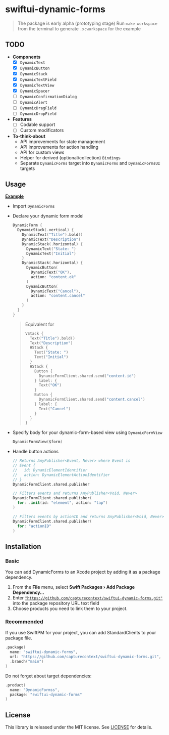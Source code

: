# swiftui-dynamic-forms

> The package is early alpha (prototyping stage)
> Run `make workspace` from the terminal to generate `.xcworkspace` for the example



## TODO

- **Components**
  - [x] `DynamicText`
  - [x] `DynamicButton`
  - [x] `DynamicStack`
  - [x] `DynamicTextField`
  - [x] `DynamicTextView`
  - [x] `DynamicSpacer`
  - [ ] `DynamicConfirmationDialog`
  - [ ] `DynamicAlert`
  - [ ] `DynamicDragField`
  - [ ] `DynamicDropField`
- **Features**
  - [ ] Codable support
  - [ ] Custom modificators
- **To-think-about**
  - API improvements for state management
  - API improvements for action handling
  - API for custom views
  - Helper for derived (optional/collection) `Binding`s
  - Separate `DynamicForms` target into `DynamicForms` and `DynamicFormsUI` targets



## Usage

[**Example**](Example/Shared/ContentView.swift)

- Import `DynamicForms`

- Declare your dynamic form model

  ```swift
  DynamicForm {
    DynamicStack(.vertical) {
      DynamicText("Title").bold()
      DynamicText("Description")
      DynamicStack(.horizontal) {
        DynamicText("State: ")
        DynamicText("Initial")
      }
      DynamicStack(.horizontal) {
        DynamicButton(
          DynamicText("OK"),
          action: "content.ok"
        )
        DynamicButton(
          DynamicText("Cancel"),
          action: "content.cancel"
        )
      }
    }
  }
  ```

  > Equivalent for
  >
  > ```swift
  > VStack {
  >   Text("Title").bold()
  >   Text("Description")
  >   HStack {
  >     Text("State: ")
  >     Text("Initial")
  >   }
  >   HStack {
  >     Button { 
  >       DynamicFormClient.shared.send("content.id")
  >     } label: {
  >       Text("OK")
  >     }
  >     Button { 
  >       DynamicFormClient.shared.send("content.cancel")
  >     } label: {
  >       Text("Cancel")
  >     }
  >   }
  > }
  > ```

- Specify body for your dynamic-form-based view using `DynamicFormView`

  ```swift
  DynamicFormView($form)
  ```

- Handle button actions

  ```swift
  // Returns AnyPublisher<Event, Never> where Event is
  // Event {
  //   id: DynamicElementIdentifier
  //   action: DynamicElementActionIdentifier
  // }
  DynamicFormClient.shared.publisher
  
  // Filters events and returns AnyPublisher<Void, Never>
  DynamicFormClient.shared.publisher(
    for: .init(id: "element", action: "tap")
  )
  
  // Filters events by actionID and returns AnyPublisher<Void, Never>
  DynamicFormClient.shared.publisher(
    for: "actionID"
  )
  ```



## Installation

### Basic

You can add DynamicForms to an Xcode project by adding it as a package dependency.

1. From the **File** menu, select **Swift Packages › Add Package Dependency…**
2. Enter [`"https://github.com/capturecontext/swiftui-dynamic-forms.git"`](https://github.com/capturecontext/swiftui-dynamic-forms.git) into the package repository URL text field
3. Choose products you need to link them to your project.

### Recommended

If you use SwiftPM for your project, you can add StandardClients to your package file.

```swift
.package(
  name: "swiftui-dynamic-forms",
  url: "https://github.com/capturecontext/swiftui-dynamic-forms.git", 
  .branch("main")
)
```

Do not forget about target dependencies:

```swift
.product(
  name: "DynamicFormss", 
  package: "swiftui-dynamic-forms"
)
```



## License

This library is released under the MIT license. See [LICENSE](LICENSE) for details.
